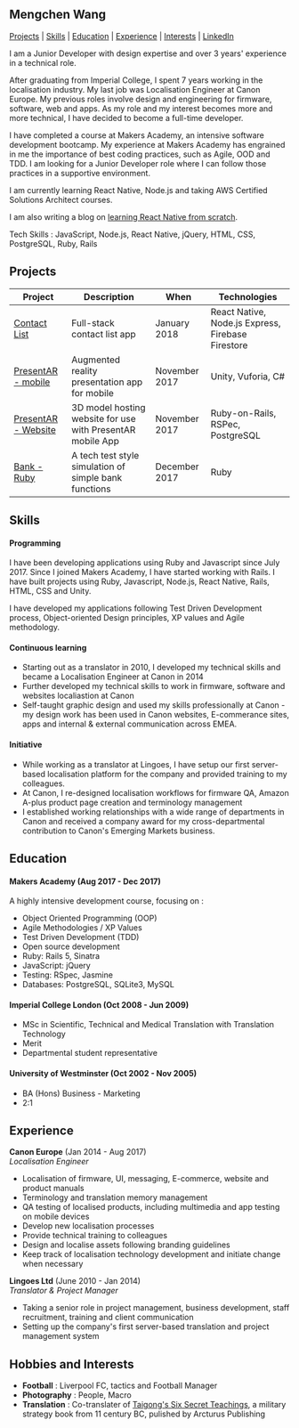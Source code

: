 ## Mengchen Wang

[Projects](#projects) | [Skills](#skills) | [Education](#education) | [Experience](#experience) | [Interests](#interests) | [LinkedIn](http://www.linkedin.com/in/mengchenwang)

I am a Junior Developer with design expertise and over 3 years' experience in a technical role.

After graduating from Imperial College, I spent 7 years working in the localisation industry. My last job was Localisation Engineer at Canon Europe. My previous roles involve design and engineering for firmware, software, web and apps. As my role and my interest becomes more and more technical, I have decided to become a full-time developer.

I have completed a course at Makers Academy, an intensive software development bootcamp. My experience at Makers Academy has engrained in me the importance of best coding practices, such as Agile, OOD and TDD. I am looking for a Junior Developer role where I can follow those practices in a supportive environment.

I am currently learning React Native, Node.js and taking AWS Certified Solutions Architect courses.

I am also writing a blog on [learning React Native from scratch](https://medium.com/@mengchenwang/learning-react-native-from-scratch-4d9873eb9fac).

Tech Skills : JavaScript, Node.js, React Native, jQuery, HTML, CSS, PostgreSQL, Ruby, Rails



## Projects

Project | Description | When | Technologies 
------- | ----------- | ---- | ------------ 
[Contact List](https://github.com/mengchenwang/React_native_Fullstack) | Full-stack contact list app | January 2018 | React Native, Node.js Express, Firebase Firestore
[PresentAR - mobile](https://github.com/mengchenwang/presentAR-client) | Augmented reality presentation app for mobile | November 2017 | Unity, Vuforia, C#
[PresentAR - Website](https://github.com/mengchenwang/presentAR) |3D model hosting website for use with PresentAR mobile App| November 2017 | Ruby-on-Rails, RSPec, PostgreSQL
[Bank - Ruby](https://github.com/mengchenwang/bank_ruby) | A tech test style simulation of simple bank functions | December 2017 | Ruby



## Skills

#### Programming

I have been developing applications using Ruby and Javascript since July 2017. Since I joined Makers Academy, I have started working with Rails. I have built projects using Ruby, Javascript, Node.js, React Native, Rails, HTML, CSS and Unity.

I have developed my applications following Test Driven Development process, Object-oriented Design principles, XP values and Agile methodology.

#### Continuous learning

* Starting out as a translator in 2010, I developed my technical skills and became a Localisation Engineer at Canon in 2014
* Further developed my technical skills to work in firmware, software and websites localiastion at Canon
* Self-taught graphic design and used my skills professionally at Canon - my design work has been used in Canon websites, E-commerance sites, apps and internal & external communication across EMEA.

#### Initiative

* While working as a translator at Lingoes, I have setup our first server-based localisation platform for the company and provided training to my colleagues.
* At Canon, I re-designed localisation workflows for firmware QA, Amazon A-plus product page creation and terminology management
* I established working relationships with a wide range of departments in Canon and received a company award for my cross-departmental contribution to Canon's Emerging Markets business.


## Education

#### Makers Academy (Aug 2017 - Dec 2017)

A highly intensive development course, focusing on :

* Object Oriented Programming (OOP)
* Agile Methodologies / XP Values
* Test Driven Development (TDD)
* Open source development
* Ruby: Rails 5, Sinatra
* JavaScript: jQuery
* Testing: RSpec, Jasmine
* Databases: PostgreSQL, SQLite3, MySQL

#### Imperial College London  (Oct 2008 - Jun 2009)

- MSc in Scientific, Technical and Medical Translation with Translation Technology
- Merit
- Departmental student representative

#### University of Westminster (Oct 2002 - Nov 2005)

- BA (Hons) Business - Marketing
- 2:1

## Experience

**Canon Europe** (Jan 2014 - Aug 2017)    
*Localisation Engineer*
  * Localisation of firmware, UI, messaging, E-commerce, website and product manuals
  * Terminology and translation memory management
  * QA testing of localised products, including multimedia and app testing on mobile devices
  * Develop new localisation processes
  * Provide technical training to colleagues
  * Design and localise assets following branding guidelines
  * Keep track of localisation technology development and initiate change when necessary

**Lingoes Ltd** (June 2010 - Jan 2014)    
*Translator & Project Manager*
  * Taking a senior role in project management, business development, staff recruitment, training and client communication
  * Setting up the company's first server-based translation and project management system

## Hobbies and Interests
- **Football** : Liverpool FC, tactics and Football Manager
- **Photography** : People, Macro
- **Translation** : Co-translater of [Taigong's Six Secret Teachings](https://books.google.co.uk/books?id=uLw2DwAAQBAJ&pg=PT11&lpg=PT11&dq=taigong%27s+six+secret+teachings+mengchen+wang&source=bl&ots=W1sMLoJ8BD&sig=d6LcvjOU9t55ANs3fGeMkkx6_F8&hl=en&sa=X&ved=0ahUKEwjk6oydlsXXAhVnJMAKHTPNDwkQ6AEIKDAA#v=onepage&q&f=false), a military strategy book from 11 century BC, pulished by Arcturus Publishing
